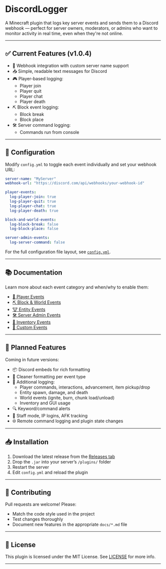 # DiscordLogger

A Minecraft plugin that logs key server events and sends them to a Discord webhook — perfect for server owners, moderators, or admins who want to monitor activity in real time, even when they're not online.

---

## ✅ Current Features (v1.0.4)

- 🔗 Webhook integration with custom server name support
- 📥 Simple, readable text messages for Discord
- 🎮 Player-based logging:
  - Player join
  - Player quit
  - Player chat
  - Player death
- ⛏️ Block event logging:
  - Block break
  - Block place
- 🛠️ Server command logging:
  - Commands run from console

---

## 🔧 Configuration

Modify `config.yml` to toggle each event individually and set your webhook URL:

```yaml
server-name: "MyServer"
webhook-url: "https://discord.com/api/webhooks/your-webhook-id"

player-events:
  log-player-join: true
  log-player-quit: true
  log-player-chat: true
  log-player-death: true

block-and-world-events:
  log-block-break: false
  log-block-place: false

server-admin-events:
  log-server-command: false
```

For the full configuration file layout, see [`config.yml`](./src/main/resources/config.yml).

---

## 📚 Documentation

Learn more about each event category and when/why to enable them:

- [🧍 Player Events](docs/player-events.md)
- [⛏️ Block & World Events](docs/block-events.md)
- [🐮 Entity Events](docs/entity-events.md)
- [🛠️ Server Admin Events](docs/server-admin-events.md)
- [🎒 Inventory Events](docs/inventory-events.md)
- [🧪 Custom Events](docs/custom-events.md)

---

## 🚀 Planned Features

Coming in future versions:

- 📦 Discord embeds for rich formatting
- 🧹 Cleaner formatting per event type
- 📄 Additional logging:
  - Player commands, interactions, advancement, item pickup/drop
  - Entity spawn, damage, and death
  - World events (ignite, burn, chunk load/unload)
  - Inventory and GUI usage
- 🔍 Keyword/command alerts
- 👥 Staff mode, IP logins, AFK tracking
- 🌐 Remote command logging and plugin state changes

---

## 📥 Installation

1. Download the latest release from the [Releases tab](https://github.com/LVCHLANN/DiscordLogger/releases)
2. Drop the `.jar` into your server’s `/plugins/` folder
3. Restart the server
4. Edit `config.yml` and reload the plugin

---

## 🤝 Contributing

Pull requests are welcome! Please:
- Match the code style used in the project
- Test changes thoroughly
- Document new features in the appropriate `docs/*.md` file

---

## 🪪 License

This plugin is licensed under the MIT License. See [LICENSE](./LICENSE) for more info.

---
